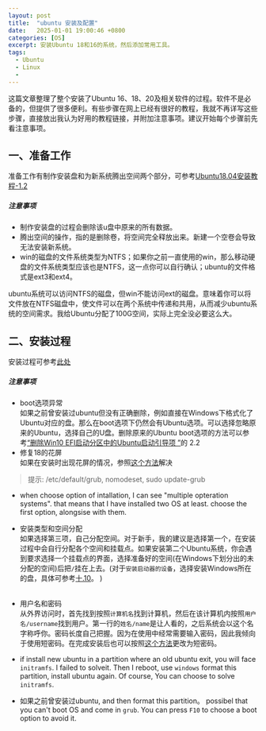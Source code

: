 ```yaml
---
layout: post
title:  "ubuntu 安装及配置"
date:   2025-01-01 19:00:46 +0800
categories: [OS]
excerpt: 安装Ubuntu 18和16的系统，然后添加常用工具。
tags:
  - Ubuntu 
  - Linux
  - 
---
```


这篇文章整理了整个安装了Ubuntu 16、18、20及相关软件的过程。软件不是必备的，但提供了很多便利。有些步骤在网上已经有很好的教程，我就不再详写这些步骤，直接放出我认为好用的教程链接，并附加注意事项。建议开始每个步骤前先看注意事项。

## 一、准备工作
准备工作有制作安装盘和为新系统腾出空间两个部分，可参考[Ubuntu18.04安装教程-1.2](https://blog.csdn.net/baidu_36602427/article/details/86548203)

##### 注意事项<br />
* 制作安装盘的过程会删除该u盘中原来的所有数据。
* 腾出空间的操作，指的是删除卷，将空间完全释放出来。新建一个空卷会导致无法安装新系统。
* win的磁盘的文件系统类型为NTFS；如果你之前一直使用的win，那么移动硬盘的文件系统类型应该也是NTFS，这一点你可以自行确认；ubuntu的文件格式是ext3和ext4。

ubuntu系统可以访问NTFS的磁盘，但win不能访问ext的磁盘。意味着你可以将文件放在NTFS磁盘中，使文件可以在两个系统中传递和共用，从而减少ubuntu系统的空间需求。我给Ubuntu分配了100G空间，实际上完全没必要这么大。

## 二、安装过程
安装过程可参考[此处](https://blog.csdn.net/baidu_36602427/article/details/86548203)


##### 注意事项

* boot选项异常  <br />
  如果之前曾安装过ubuntu但没有正确删除，例如直接在Windows下格式化了Ubuntu对应的盘。那么在boot选项下仍然会有Ubuntu选项。可以选择忽略原来的Ubuntu，选择自己的U盘。删除原来的Ubuntu boot选项的方法可以参考[“删除Win10 EFI启动分区中的Ubuntu启动引导项 ”](https://blog.csdn.net/Spacegene/article/details/86659349)的 2.2
* 修复18的花屏<br />
  如果在安装时出现花屏的情况，参照[这个方法](https://zhuanlan.zhihu.com/p/439088148)解决

>提示: /etc/default/grub, nomodeset, sudo update-grub

* when choose option of intallation, I can see "multiple opteration systems". that means that I have installed two OS at least. choose the first option, alongsise with them.
* 安装类型和空间分配  
  如果选择第三项，自己分配空间。对于新手，我的建议是选择第一个，在安装过程中会自行分配各个空间和挂载点。如果安装第二个Ubuntu系统，你会遇到要求选择一个挂载点的界面，选择准备好的空间(在Windows下划分出的未分配的空间)后把`/`挂在上去。(对于`安装启动器的设备`，选择安装Windows所在的盘，具体可参考[十.10](http://blue-stone.top/blog/linux%E5%AD%A6%E4%B9%A0/)。 )<br /><br />
* 用户名和密码  
  从外界访问时，首先找到按照`计算机名`找到计算机，然后在该计算机内按照`用户名/username`找到用户。第一行的`姓名/name`是让人看的，之后系统会以这个名字称呼你。密码长度自己把握。因为在使用中经常需要输入密码，因此我倾向于使用短密码。在完成安装后也可以按照[这个方法](https://blog.csdn.net/garvie/article/details/55113691)更改为短密码。
  
* if install new ubuntu in a partition where an old ubuntu exit, you will face `initramfs`. I failed to solveit. Then I reboot, use `windows` format this partition, install ubuntu again. Of course, You can choose to solve `initramfs`.

* 如果之前曾安装过ubuntu, and then format this partition。 possibel that you can't boot OS and come in `grub`. You can press `F10` to choose a boot option to avoid it. 


